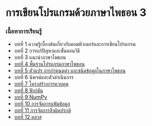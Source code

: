 # การเขียนโปรแกรมด้วยภาษาไพธอน 3

### เนื้อหาการเรียนรู้

- บทที่ 1 ความรู้เบื้องต้นเกี่ยวกับคอมพิวเตอร์และการเขียนโปรแกรม
- บทที่ 2 การแก้ปัญหาและขั้นตอนวิธี
- บทที่ 3 แนะนำภาษาไพธอน
- [บทที่ 4 พื้นฐานโปรแกรมภาษาไพธอน](https://github.com/numvarn/PythonProgramming/blob/master/Book/Chapter_04_Basic_Python.ipynb)
- [บทที่ 5 ตัวแปร การกำหนดค่า และชนิดข้อมูลในภาษาไพธอน](https://github.com/numvarn/PythonProgramming/blob/master/Book/Chapter_05_Variable_and_Data_Types.ipynb)
- บทที่ 6 นิพจน์และตัวดำเนินการ
- [บทที่ 7 โครงสร้างการควบคุม](https://github.com/numvarn/PythonProgramming/blob/master/Book/Chapter_07_Flow_Control.ipynb)
- [บทที่ 8 ฟังก์ชัน](https://github.com/numvarn/PythonProgramming/blob/master/Book/Chapter_08_Functions.ipynb)
- [บทที่ 9 NumPy](https://github.com/numvarn/PythonProgramming/blob/master/Book/Chapter_12_NumPy_Arrays.ipynb)
- [บทที่ 10 การจัดการแฟ้มข้อมูล](https://github.com/numvarn/PythonProgramming/blob/master/Book/Chapter_13_files.ipynb)
- [บทที่ 11 การจัดการสิ่งผิดปรกติ](https://github.com/numvarn/PythonProgramming/blob/master/Book/Chapter_14_Exceptions.ipynb)
- [บทที่ 12 คลาส](https://github.com/numvarn/PythonProgramming/blob/master/Book/Chapter_15_classes.ipynb)
